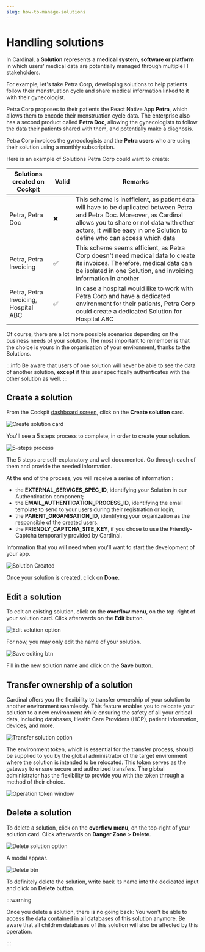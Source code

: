 ```yaml
---
slug: how-to-manage-solutions
---
```


# Handling solutions
In Cardinal, a **Solution** represents a **medical system, software or platform** in which users' medical data are potentially managed through multiple IT stakeholders.

For example, let's take Petra Corp, developing solutions to help patients follow their menstruation cycle and share medical information linked to it with their gynecologist. 

Petra Corp proposes to their patients the React Native App **Petra**, which allows them to encode their menstruation cycle data. 
The enterprise also has a second product called **Petra Doc**, allowing the gynecologists to follow the data their patients shared with them, and potentially make a diagnosis. 

Petra Corp invoices the gynecologists and the **Petra users** who are using their solution using a monthly subscription. 

Here is an example of Solutions Petra Corp could want to create: 


| Solutions created on Cockpit | Valid | Remarks                                                                                                                                                                                                                                       |
|-------------------------|------|-----------------------------------------------------------------------------------------------------------------------------------------------------------------------------------------------------------------------------------------------|
| Petra, Petra Doc        |  ❌  | This scheme is inefficient, as patient data will have to be duplicated between Petra and Petra Doc. Moreover, as Cardinal allows you to share or not data with other actors, it will be easy in one Solution to define who can access which data |
| Petra, Petra Invoicing | ✅   | This scheme seems efficient, as Petra Corp doesn't need medical data to create its invoices. Therefore, medical data can be isolated in one Solution, and invoicing information in another                                                    | 
| Petra, Petra Invoicing, Hospital ABC | ✅ | In case a hospital would like to work with Petra Corp and have a dedicated environment for their patients, Petra Corp could create a dedicated Solution for Hospital ABC                                                                      |

Of course, there are a lot more possible scenarios depending on the business needs of your solution. The most important to remember is that the choice is yours in the organisation of your environment, thanks to the Solutions. 

:::info
Be aware that users of one solution will never be able to see the data of another solution, __except__ if this user specifically authenticates with the other solution as well. 
:::



## Create a solution

From the Cockpit [dashboard screen](https://cockpit.icure.dev/dashboard), click on the **Create solution** card.

![Create solution card](./img/solution-interactions/create-solution-card.png)

You'll see a 5 steps process to complete, in order to create your solution. 

![5-steps process](./img/solution-interactions/create-solution-card-step-1.png)

The 5 steps are self-explanatory and well documented. Go through each of them and provide the needed information.

At the end of the process, you will receive a series of information :
- the **EXTERNAL_SERVICES_SPEC_ID**, identifying your Solution in our Authentication component;
- the **EMAIL_AUTHENTICATION_PROCESS_ID**, identifying the email template to send to your users during their registration or login;
- the **PARENT_ORGANISATION_ID**, identifying your organization as the responsible of the created users.
- the **FRIENDLY_CAPTCHA_SITE_KEY**, if you chose to use the Friendly-Captcha temporarily provided by Cardinal.

Information that you will need when you'll want to start the development of your app. 

![Solution Created](./img/solution-interactions/done-button.png)

Once your solution is created, click on **Done**. 


## Edit a solution

To edit an existing solution, click on the **overflow menu**, on the top-right of your 
solution card. Click afterwards on the **Edit** button.

![Edit solution option](./img/solution-interactions/edit-solution-option.png)

For now, you may only edit the name of your solution.

![Save editing btn](./img/solution-interactions/save-editing-btn.png)

Fill in the new solution name and click on the **Save** button.

## Transfer ownership of a solution

Cardinal offers you the flexibility to transfer ownership of your solution to another environment seamlessly. This feature enables you to relocate your solution to a new environment while ensuring the safety of all your critical data, including databases, Health Care Providers (HCP), patient information, devices, and more.

![Transfer solution option](./img/solution-interactions/transfer-solution-option.png)

The environment token, which is essential for the transfer process, should be supplied to you by the global administrator of the target environment where the solution is intended to be relocated. This token serves as the gateway to ensure secure and authorized transfers. The global administrator has the flexibility to provide you with the token through a method of their choice.

![Operation token window](./img/solution-interactions/operation-token-window.png)

## Delete a solution

To delete a solution, click on the **overflow menu**, on the top-right of your
solution card. Click afterwards on **Danger Zone** > **Delete**.

![Delete solution option](./img/solution-interactions/delete-solution-option.png)

A modal appear.

![Delete btn](./img/solution-interactions/delete-btn.png)

To definitely delete the solution, write back its name into the dedicated input and click on **Delete** button.

:::warning

Once you delete a solution, there is no going back: You won't be able to access the data contained in all databases of this solution anymore.
Be aware that all children databases of this solution will also be affected by this operation. 

:::
